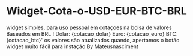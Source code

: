 # Widget-Cota-o-USD-EUR-BTC-BRL
widget simples, para uso pessoal em cotaçoes na bolsa de valores Baseados em BRL  !
 Dólar: {cotacao_dolar}
    Euro: {cotacao_euro}
    BTC: {cotacao_btc}'
     os valores são atualizados quando, apertamos o botão
     widget muito fácil para instação
     By Mateusnasciment
